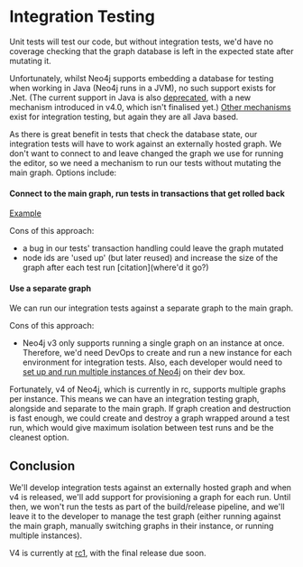 # Integration Testing

Unit tests will test our code, but without integration tests, we'd have no coverage checking that the graph database is left in the expected state after mutating it.

Unfortunately, whilst Neo4j supports embedding a database for testing when working in Java (Neo4j runs in a JVM), no such support exists for .Net. (The current support in Java is also [deprecated](https://neo4j.com/docs/java-reference/current/tutorials-java-embedded/unit-testing/index.html), with a new mechanism introduced in v4.0, which isn't finalised yet.) [Other mechanisms](https://neo4j.com/blog/dark-side-neo4j-worst-practices/) exist for integration testing, but again they are all Java based.

As there is great benefit in tests that check the database state, our integration tests will have to work against an externally hosted graph. We don't want to connect to and leave changed the graph we use for running the editor, so we need a mechanism to run our tests without mutating the main graph. Options include:

#### Connect to the main graph, run tests in transactions that get rolled back

[Example](https://neo4j.com/blog/integration-testing-neo4j-c-sharp/)

Cons of this approach:
* a bug in our tests' transaction handling could leave the graph mutated
* node ids are 'used up' (but later reused) and increase the size of the graph after each test run [citation](where'd it go?)

#### Use a separate graph

We can run our integration tests against a separate graph to the main graph.

Cons of this approach:
* Neo4j v3 only supports running a single graph on an instance at once. Therefore, we'd need DevOps to create and run a new instance for each environment for integration tests. Also, each developer would need to [set up and run multiple instances of Neo4j](https://stackoverflow.com/questions/32548590/multiple-standalone-neo4j-instances-on-a-single-machine) on their dev box.

Fortunately, v4 of Neo4j, which is currently in rc, supports multiple graphs per instance. This means we can have an integration testing graph, alongside and separate to the main graph. If graph creation and destruction is fast enough, we could create and destroy a graph wrapped around a test run, which would give maximum isolation between test runs and be the cleanest option.

 ## Conclusion

 We'll develop integration tests against an externally hosted graph and when v4 is released, we'll add support for provisioning a graph for each run. Until then, we won't run the tests as part of the build/release pipeline, and we'll leave it to the developer to manage the test graph (either running against the main graph, manually switching graphs in their instance, or running multiple instances).

V4 is currently at [rc1](https://neo4j.com/release-notes/neo4j-4-0-0-rc01/), with the final release due soon.
